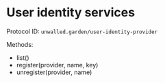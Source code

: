 # User identity services

Protocol ID: `unwalled.garden/user-identity-provider`

Methods:

* list\(\)
* register\(provider, name, key\)
* unregister\(provider, name\)

